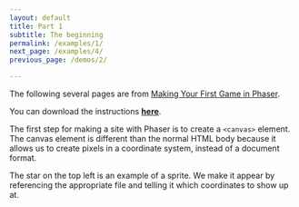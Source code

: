 ```yaml
---
layout: default
title: Part 1
subtitle: The beginning
permalink: /examples/1/
next_page: /examples/4/
previous_page: /demos/2/

---
```


The following several pages are from [Making Your First Game in Phaser](http://phaser.io/tutorials/making-your-first-phaser-game).

You can download the instructions **<a href="{{ site.baseurl }}/downloads/phaser_tutorial.zip" download="phaser_tutorial.zip">here</a>**.

The first step for making a site with Phaser is to create a `<canvas>` element. The canvas element is different than the normal HTML body because it allows us to create pixels in a coordinate system, instead of a document format. 

The star on the top left is an example of a sprite. We make it appear by referencing the appropriate file and telling it which coordinates to show up at.